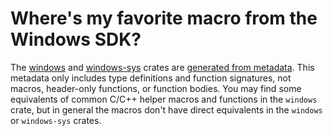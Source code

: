 # Where's my favorite macro from the Windows SDK?

The [windows](https://crates.io/crates/windows) and [windows-sys](https://crates.io/crates/windows-sys) crates are [generated from metadata](how-are-crates-built.md). This metadata only includes type definitions and function signatures, not macros, header-only functions, or function bodies. You may find some equivalents of common C/C++ helper macros and functions in the `windows` crate, but in general the macros don't have direct equivalents in the `windows` or `windows-sys` crates. 
